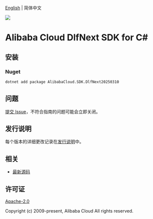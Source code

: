 [English](README.md) | 简体中文

![](https://aliyunsdk-pages.alicdn.com/icons/AlibabaCloud.svg)

# Alibaba Cloud DlfNext SDK for C#

## 安装

### Nuget

```bash
dotnet add package AlibabaCloud.SDK.DlfNext20250310
```

## 问题

[提交 Issue](https://github.com/aliyun/alibabacloud-csharp-sdk/issues/new)，不符合指南的问题可能会立即关闭。

## 发行说明

每个版本的详细更改记录在[发行说明](./ChangeLog.md)中。

## 相关

* [最新源码](https://github.com/aliyun/alibabacloud-csharp-sdk/)

## 许可证

[Apache-2.0](http://www.apache.org/licenses/LICENSE-2.0)

Copyright (c) 2009-present, Alibaba Cloud All rights reserved.
